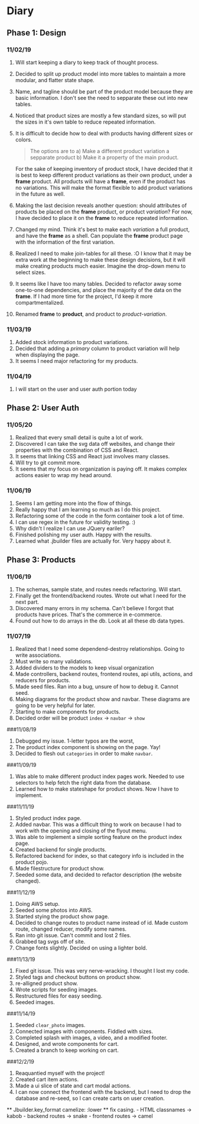 # Diary

## Phase 1: Design
### 11/02/19
1. Will start keeping a diary to keep track of thought process.
2. Decided to split up product model into more tables to maintain a more modular, and flatter state shape.
3. Name, and tagline should be part of the product model because they are basic information. I don't see the need to sepparate these out into new tables.
4. Noticed that product sizes are mostly a few standard sizes, so will put the sizes in it's own table to reduce repeated information.
5. It is difficult to decide how to deal with products having different sizes or colors. 
  
    >The options are to 
    >a) Make a different product variation a sepparate product 
    >b) Make it a property of the main product.

    For the sake of keeping inventory of product stock, I have decided that it is best to keep different product variations as their own product, under a **frame** product. All products will have a **frame**, even if the product has no variations. This will make the format flexible to add product variations in the future as well.
 
6. Making the last decision reveals another question: should attributes of products be placed on the **frame** product, or product *variation*? For now, I have decided to place it on the **frame** to reduce repeated information.
7. Changed my mind. Think it's best to make each *variation* a full product, and have the **frame** as a shell. Can populate the **frame** product page with the information of the first variation.
8. Realized I need to make join-tables for all these. :O I know that it may be extra work at the beginning to make these design decisions, but it will make creating products much easier. Imagine the drop-down menu to select sizes.
9. It seems like I have too many tables. Decided to refactor away some one-to-one dependencies, and place the majority of the data on the **frame**. If I had more time for the project, I'd keep it more compartmentalized. 
10. Renamed **frame** to **product**, and product to *product-variation*.

### 11/03/19
1. Added stock information to product variations.
2. Decided that adding a *primary* column to product variation will help when displaying the page.
3. It seems I need major refactoring for my products.

### 11/04/19
1. I will start on the user and user auth portion today

## Phase 2: User Auth
### 11/05/20
1. Realized that every small detail is quite a lot of work.
2. Discovered I can take the svg data off websites, and change their properties with the combination of CSS and React.
3. It seems that linking CSS and React just involves many classes.
4. Will try to git commit more.
5. It seems that my focus on organization is paying off. It makes complex actions easier to wrap my head around.

### 11/06/19
1. Seems I am getting more into the flow of things. 
2. Really happy that I am learning so much as I do this project.
3. Refactoring some of the code in the form container took a lot of time.
4. I can use regex in the future for validity testing. :)
5. Why didn't I realize I can use JQuery eariler?
6. Finished polishing my user auth. Happy with the results.
7. Learned what .jbuilder files are actually for. Very happy about it.

## Phase 3: Products
### 11/06/19
1. The schemas, sample state, and routes needs refactoring. Will start.
2. Finally get the frontend/backend routes. Wrote out what I need for the next part.
3. Discovered many errors in my schema. Can't believe I forgot that products have prices. That's the commerce in e-commerce.
4. Found out how to do arrays in the db. Look at all these db data types.

### 11/07/19
1. Realized that I need some dependend-destroy relationships. Going to write associations.
2. Must write so many validations.
3. Added dividers to the models to keep visual organization
4. Made controllers, backend routes, frontend routes, api utils, actions, and reducers for products.
5. Made seed files. Ran into a bug, unsure of how to debug it. Cannot seed.
6. Making diagrams for the product show and navbar. These diagrams are going to be very helpful for later.
7. Starting to make components for products. 
8. Decided order will be product `index` -> `navbar` -> `show`

###11/08/19
1. Debugged my issue. 1-letter typos are the worst,
2. The product index component is showing on the page. Yay!
3. Decided to flesh out `categories` in order to make `navbar`.

###11/09/19
1. Was able to make different product index pages work. Needed to use selectors to help fetch the right data from the database. 
2. Learned how to make stateshape for product shows. Now I have to implement.

###11/11/19
1. Styled product index page.
2. Added navbar. This was a difficult thing to work on because I had to work with the opening and closing of the flyout menu.
3. Was able to implement a simple sorting feature on the product index page.
4. Created backend for single products.
5. Refactored backend for index, so that category info is included in the product pojo.
6. Made filestructure for product show.
7. Seeded some data, and decided to refactor description (the website changed).

###11/12/19
1. Doing AWS setup.
2. Seeded some photos into AWS.
3. Started stying the product show page.
4. Decided to change routes to product name instead of id. Made custom route, changed reducer, modify some names.
5. Ran into git issue. Can't commit and lost 2 files.
6. Grabbed tag svgs off of site.
7. Change fonts slightly. Decided on using a lighter bold.

###11/13/19
1. Fixed git issue. This was very nerve-wracking. I thought I lost my code.
2. Styled tags and checkout buttons on product show.
3. re-alligned product show.
4. Wrote scripts for seeding images.
5. Restructured files for easy seeding.
6. Seeded images.

###11/14/19
1. Seeded `clear_photo` images.
2. Connected images with components. Fiddled with sizes.
3. Completed splash with images, a video, and a modified footer.
4. Designed, and wrote components for cart.
5. Created a branch to keep working on cart.

###12/2/19
1. Reaquantied myself with the project!
2. Created cart item actions.
3. Made a ui slice of state and cart modal actions.
4. I can now connect the frontend with the backend, but I need to drop the database and re-seed, so I can create carts on user creation.

** Jbuilder.key_format camelize: :lower
** fix casing. 
    - HTML classnames -> kabob
    - backend routes -> snake
    - frontend routes -> camel
